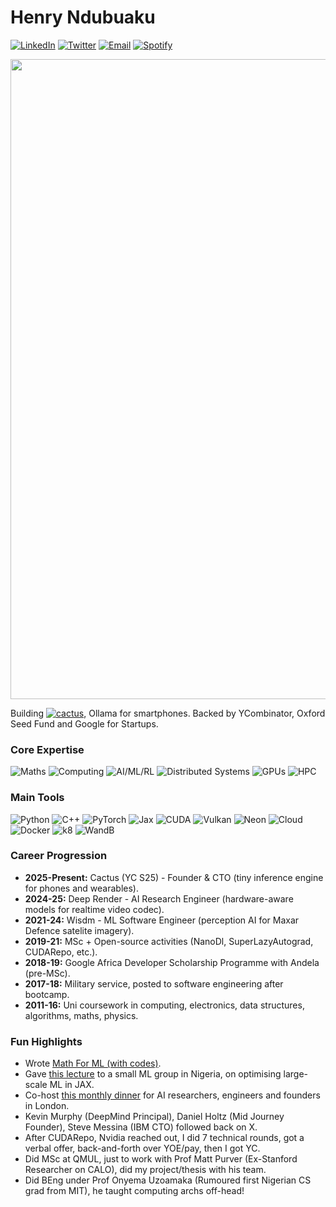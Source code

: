 # Henry Ndubuaku

[![LinkedIn][linkedin-shield]][linkedin-url]
[![Twitter][twitter-shield]][twitter-url]
[![Email][gmail1-shield]][gmail1-url]
[![Spotify][spotify-shield]][spotify-url]

[gmail1-shield]: https://img.shields.io/badge/Gmail-555?style=for-the-badge&logo=gmail&logoColor=white
[gmail1-url]: ndubuakuhenry@gmail.com

[linkedin-shield]: https://img.shields.io/badge/-LinkedIn-black.svg?style=for-the-badge&logo=linkedin&colorB=555
[linkedin-url]: https://linkedin.com/in/henry-ndubuaku-7b6350b8

[twitter-shield]: https://img.shields.io/badge/Twitter-555?style=for-the-badge&logo=twitter&logoColor=white
[twitter-url]: https://twitter.com/hmunachii

[spotify-shield]: https://img.shields.io/badge/Spotify-555?style=for-the-badge&logo=spotify&logoColor=white
[spotify-url]: https://open.spotify.com/playlist/656vFNTyI2ZDsxgdQFaPHA?si=c2ff4aa84f6d42c4


<p align="center">
  <img src="assets/banner.gif" width=1024>
</p>


Building [![cactus](https://img.shields.io/badge/cactus-000000?style=flat&logo=github&logoColor=white)](https://github.com/cactus-compute/cactus), Ollama for smartphones. Backed by YCombinator, Oxford Seed Fund and Google for Startups.

### Core Expertise 
![Maths](https://img.shields.io/badge/Maths-DE713C?style=flat&logo=tiny&logoColor=white)
![Computing](https://img.shields.io/badge/Computing-black?style=flat&logo=tiny&logoColor=white)
![AI/ML/RL](https://img.shields.io/badge/AI/ML/RL-20B2AA?style=flat&logo=tiny&logoColor=white)
![Distributed Systems](https://img.shields.io/badge/Distributed_Systems-E59079?style=flat&logo=tiny&logoColor=white)
![GPUs](https://img.shields.io/badge/GPUs-556B2F?style=flat&logo=tiny&logoColor=white)
![HPC](https://img.shields.io/badge/HPC-708090?style=flat&logo=tiny&logoColor=white)

### Main Tools  
![Python](https://img.shields.io/badge/Python-3776AB?style=flat&logo=python&logoColor=white)
![C++](https://img.shields.io/badge/C/C++-00599C?style=flat&logo=cplusplus&logoColor=white)
![PyTorch](https://img.shields.io/badge/PyTorch-EE4C2C?style=flat&logo=pytorch&logoColor=white)
![Jax](https://img.shields.io/badge/Jax-purple?style=flat&logo=pytorch&logoColor=white)
![CUDA](https://img.shields.io/badge/CUDA-76B900?style=flat&logo=nvidia&logoColor=white)
![Vulkan](https://img.shields.io/badge/Vulkan-AC162C?style=flat&logo=vulkan&logoColor=white)
![Neon](https://img.shields.io/badge/Neon-0091BD?style=flat&logo=arm&logoColor=white)
![Cloud](https://img.shields.io/badge/Cloud-4285F4?style=flat&logo=googlecloud&logoColor=white)
![Docker](https://img.shields.io/badge/Docker-2496ED?style=flat&logo=docker&logoColor=white)
![k8](https://img.shields.io/badge/K8-326CE5?style=flat&logo=kubernetes&logoColor=white)
![WandB](https://img.shields.io/badge/W%26B-FFBE00?style=flat&logo=weightsandbiases&logoColor=black)

### Career Progression 
- **2025-Present:** Cactus (YC S25) - Founder & CTO (tiny inference engine for phones and wearables).
- **2024-25:** Deep Render - AI Research Engineer (hardware-aware models for realtime video codec).
- **2021-24:** Wisdm - ML Software Engineer (perception AI for Maxar Defence satelite imagery).
- **2019-21:** MSc + Open-source activities (NanoDl, SuperLazyAutograd, CUDARepo, etc.).
- **2018-19:** Google Africa Developer Scholarship Programme with Andela (pre-MSc).
- **2017-18:** Military service, posted to software engineering after bootcamp. 
- **2011-16:** Uni coursework in computing, electronics, data structures, algorithms, maths, physics.

### Fun Highlights 
- Wrote [Math For ML (with codes)](https://colab.research.google.com/drive/1ftH86vZMbspy1QvW4cHlTTv3GOMmdZ_H?usp=sharing).
- Gave [this lecture](https://www.youtube.com/live/GJYpAl8pHmI?si=t4CTT9ndeu4EKItc) to a small ML group in Nigeria, on optimising large-scale ML in JAX.
- Co-host [this monthly dinner](https://lu.ma/ldnnexus) for AI researchers, engineers and founders in London. 
- Kevin Murphy (DeepMind Principal), Daniel Holtz (Mid Journey Founder), Steve Messina (IBM CTO) followed back on X.
- After CUDARepo, Nvidia reached out, I did 7 technical rounds, got a verbal offer, back-and-forth over YOE/pay, then I got YC.
- Did MSc at QMUL, just to work with Prof Matt Purver (Ex-Stanford Researcher on CALO), did my project/thesis with his team.
- Did BEng under Prof Onyema Uzoamaka (Rumoured first Nigerian CS grad from MIT), he taught computing archs off-head! 
